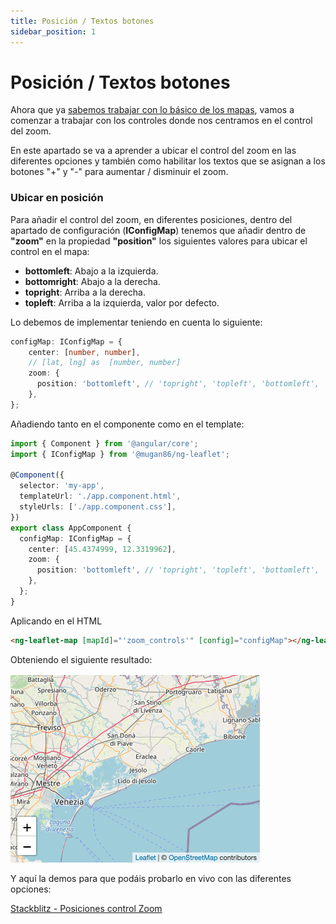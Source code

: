 ```yaml
---
title: Posición / Textos botones
sidebar_position: 1
---
```

# Posición / Textos botones

Ahora que ya [sabemos trabajar con lo básico de los mapas](../aspectos-basicos/mapa-basico.md), vamos a comenzar a trabajar con los controles donde nos centramos en el control del zoom.

En este apartado se va a aprender a ubicar el control del zoom en las diferentes opciones y también como habilitar los textos que se asignan a los botones "+" y "-" para aumentar / disminuir el zoom.

### Ubicar en posición

Para añadir el control del zoom, en diferentes posiciones, dentro del apartado de configuración (**IConfigMap**) tenemos que añadir dentro de **"zoom"** en la propiedad **"position"** los siguientes valores para ubicar el control en el mapa:

* **bottomleft**: Abajo a la izquierda.
* **bottomright**: Abajo a la derecha.
* **topright**: Arriba a la derecha.
* **topleft**: Arriba a la izquierda, valor por defecto.

Lo debemos de implementar teniendo en cuenta lo siguiente:

```typescript
configMap: IConfigMap = {
    center: [number, number],
    // [lat, lng] as  [number, number]
    zoom: {
      position: 'bottomleft', // 'topright', 'topleft', 'bottomleft', 'bottomright'
    },
};
```

Añadiendo tanto en el componente como en el template:

```typescript
import { Component } from '@angular/core';
import { IConfigMap } from '@mugan86/ng-leaflet';

@Component({
  selector: 'my-app',
  templateUrl: './app.component.html',
  styleUrls: ['./app.component.css'],
})
export class AppComponent {
  configMap: IConfigMap = {
    center: [45.4374999, 12.3319962],
    zoom: {
      position: 'bottomleft', // 'topright', 'topleft', 'bottomleft', 'bottomright'
    },
  };
}

```

Aplicando en el HTML

```html
<ng-leaflet-map [mapId]="'zoom_controls'" [config]="configMap"></ng-leaflet>
```

Obteniendo el siguiente resultado:

![Zoom controls Image](https://raw.githubusercontent.com/mugan86/i18n-ng-leaflet-doc/master/.gitbook/assets/03-zoom-controls.png)

Y aquí la demos para que podáis probarlo en vivo con las diferentes opciones:

[Stackblitz - Posiciones control Zoom](https://stackblitz.com/edit/angular-leaflet-zoom-positions-titles?embed=1&file=src/app/locations.ts&theme=dark)

